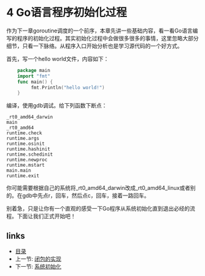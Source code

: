 # 4 Go语言程序初始化过程

作为下一章goroutine调度的一个前序，本章先讲一些基础内容，看一看Go语言编写的程序的初始化过程。其实初始化过程中会做很多很多的事情，这里忽略大部分细节，只看一下脉络。从程序入口开始分析也是学习源代码的一个好方式。

首先，写一个hello world文件，内容如下：
```go
	package main
	import "fmt"
	func main() {
	     fmt.Println("hello world!")
	}
```

编译，使用gdb调试。给下列函数下断点：

	_rt0_amd64_darwin
	main
	_rt0_amd64
	runtime.check
	runtime.args
	runtime.osinit
	runtime.hashinit
	runtime.schedinit
	runtime.newproc
	runtime.mstart
	main.main
	runtime.exit

你可能需要根据自己的系统将_rt0_amd64_darwin改成_rt0_amd64_linux或者别的。在gdb中先点r，回车，然后点c，回车，接着一路回车。

别着急，只是让你有一个直观的感受一下Go程序从系统初始化直到退出必经的流程。下面让我们正式开始吧！

## links
   * [目录](<preface.md>)
   * 上一节: [闭包的实现](<03.6.md>)
   * 下一节: [系统初始化](<04.1.md>)
